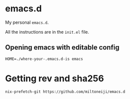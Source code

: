 # emacs.d

My personal `emacs.d`.

All the instructions are in the `init.el` file.

## Opening emacs with editable config

```
HOME=./where-your-.emacs.d-is emacs
```
# Getting rev and sha256

```
nix-prefetch-git https://github.com/miltoneiji/emacs.d
```
